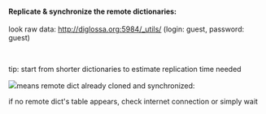 #### Replicate & synchronize the remote dictionaries:

look raw data: <span class="external link">http://diglossa.org:5984/_utils/</span> (login: guest, password: guest)

<p id="cloning-text" class="green">&nbsp;</p>
tip: start from shorter dictionaries to estimate replication time needed</p>
<img src="../resources/check.png" class="dict-check">means remote dict already cloned and synchronized:</p>

<!-- Error. Check connection? {#cloneERR} -->

<div id="before-remote-table">if no remote dict's table appears, check internet connection or simply wait </div>
